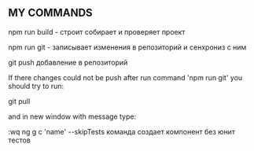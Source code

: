 ## MY COMMANDS

npm run build - строит собирает и проверяет проект

npm run git - записывает изменения в репозиторий и сенхрониз с ним

git push добавление в репозиторий 

If there changes could not be push after run command 'npm run git' you should try to run:

 git pull

and in new window with message type:

:wq
ng g c 'name' --skipTests команда создает компонент без юнит тестов


